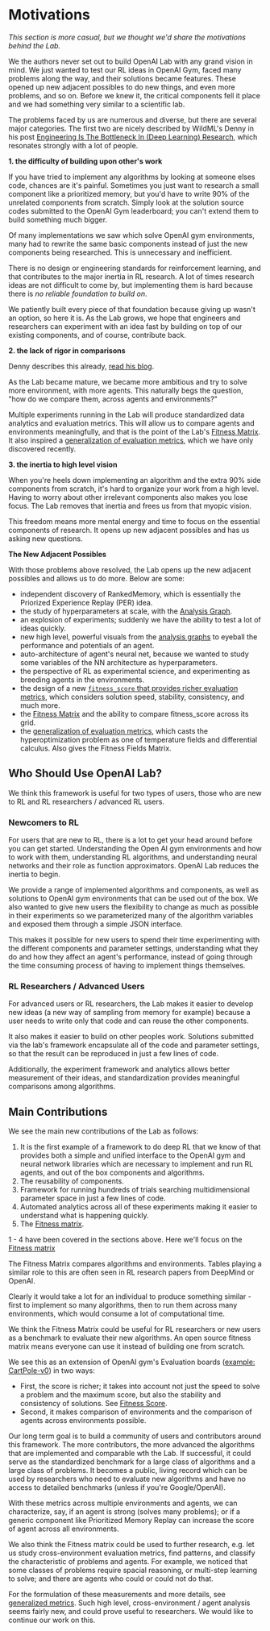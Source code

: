 # <a name="motivations"></a>Motivations

*This section is more casual, but we thought we'd share the motivations behind the Lab.*

We the authors never set out to build OpenAI Lab with any grand vision in mind. We just wanted to test our RL ideas in OpenAI Gym, faced many problems along the way, and their solutions became features. These opened up new adjacent possibles to do new things, and even more problems, and so on. Before we knew it, the critical components fell it place and we had something very similar to a scientific lab.

The problems faced by us are numerous and diverse, but there are several major categories. The first two are nicely described by WildML's Denny in his post [Engineering Is The Bottleneck In (Deep Learning) Research](http://blog.dennybritz.com/2017/01/17/engineering-is-the-bottleneck-in-deep-learning-research/), which resonates strongly with a lot of people.

**1. the difficulty of building upon other's work**

If you have tried to implement any algorithms by looking at someone elses code, chances are it's painful. Sometimes you just want to research a small component like a prioritized memory, but you'd have to write 90% of the unrelated components from scratch. Simply look at the solution source codes submitted to the OpenAI Gym leaderboard; you can't extend them to build something much bigger.

Of many implementations we saw which solve OpenAI gym environments, many had to rewrite the same basic components instead of just the new components being researched. This is unnecessary and inefficient.

There is no design or engineering standards for reinforcement learning, and that contributes to the major inertia in RL research. A lot of times research ideas are not difficult to come by, but implementing them is hard because there is *no reliable foundation to build on*.

We patiently built every piece of that foundation because giving up wasn't an option, so here it is. As the Lab grows, we hope that engineers and researchers can experiment with an idea fast by building on top of our existing components, and of course, contribute back.

**2. the lack of rigor in comparisons**

Denny describes this already, [read his blog](http://blog.dennybritz.com/2017/01/17/engineering-is-the-bottleneck-in-deep-learning-research/).

As the Lab became mature, we became more ambitious and try to solve more environment, with more agents. This naturally begs the question, "how do we compare them, across agents and environments?"

Multiple experiments running in the Lab will produce standardized data analytics and evaluation metrics. This will allow us to compare agents and environments meaningfully, and that is the point of the Lab's [Fitness Matrix](#fitness-matrix). It also inspired a [generalization of evaluation metrics](#metrics), which we have only discovered recently.

**3. the inertia to high level vision**

When you're heels down implementing an algorithm and the extra 90% side components from scratch, it's hard to organize your work from a high level. Having to worry about other irrelevant components also makes you lose focus. The Lab removes that inertia and frees us from that myopic vision.

This freedom means more mental energy and time to focus on the essential components of research. It opens up new adjacent possibles and has us asking new questions.


**The New Adjacent Possibles**

With those problems above resolved, the Lab opens up the new adjacent possibles and allows us to do more. Below are some:

- independent discovery of RankedMemory, which is essentially the Priorized Experience Replay (PER) idea.
- the study of hyperparameters at scale, with the [Analysis Graph](#analysis).
- an explosion of experiments; suddenly we have the ability to test a lot of ideas quickly.
- new high level, powerful visuals from the [analysis graphs](#analysis) to eyeball the performance and potentials of an agent.
- auto-architecture of agent's neural net, because we wanted to study some variables of the NN architecture as hyperparameters.
- the perspective of RL as experimental science, and experimenting as breeding agents in the environments.
- the design of a new [`fitness_score` that provides richer evaluation metrics](#fitness), which considers solution speed, stability, consistency, and much more.
- the [Fitness Matrix](#fitness-matrix) and the ability to compare fitness_score across its grid.
- the [generalization of evaluation metrics](#generalization), which casts the hyperoptimization problem as one of temperature fields and differential calculus. Also gives the Fitness Fields Matrix.



## <a name="who-should-use"></a>Who Should Use OpenAI Lab?

We think this framework is useful for two types of users, those who are new to RL and RL researchers / advanced RL users.


### Newcomers to RL

For users that are new to RL, there is a lot to get your head around before you can get started. Understanding the Open AI gym environments and how to work with them, understanding RL algorithms, and understanding neural networks and their role as function approximators. OpenAI Lab reduces the inertia to begin.

We provide a range of implemented algorithms and components, as well as solutions to OpenAI gym environments that can be used out of the box. We also wanted to give new users the flexibility to change as much as possible in their experiments so we parameterized many of the algorithm variables and exposed them through a simple JSON interface.

This makes it possible for new users to spend their time experimenting with the different components and parameter settings, understanding what they do and how they affect an agent's performance, instead of going through the time consuming process of having to implement things themselves. 


### RL Researchers / Advanced Users

For advanced users or RL researchers, the Lab makes it easier to develop new ideas (a new way of sampling from memory for example) because a user needs to write only that code and can reuse the other components.

It also makes it easier to build on other peoples work. Solutions submitted via the lab's framework encapsulate all of the code and parameter settings, so that the result can be reproduced in just a few lines of code.

Additionally, the experiment framework and analytics allows better measurement of their ideas, and standardization provides meaningful comparisons among algorithms.


## <a name="main-contributions"></a>Main Contributions

We see the main new contributions of the Lab as follows:

1. It is the first example of a framework to do deep RL that we know of that provides both a simple and unified interface to the OpenAI gym and neural network libraries which are necessary to implement and run RL agents, and out of the box components and algorithms. 
2. The reusability of components.
3. Framework for running hundreds of trials searching multidimensional parameter space in just a few lines of code.
4. Automated analytics across all of these experiments making it easier to understand what is happening quickly.
5. The [Fitness matrix](#fitness-matrix).

1 - 4 have been covered in the sections above. Here we'll focus on the [Fitness matrix](#fitness-matrix)

The Fitness Matrix compares algorithms and environments. Tables playing a similar role to this are often seen in RL research papers from DeepMind or OpenAI.

Clearly it would take a lot for an individual to produce something similar - first to implement so many algorithms, then to run them across many environments, which would consume a lot of computational time.

We think the Fitness Matrix could be useful for RL researchers or new users as a benchmark to evaluate their new algorithms. An open source fitness matrix means everyone can use it instead of building one from scratch.

We see this as an extension of OpenAI gym's Evaluation boards ([example: CartPole-v0](https://gym.openai.com/envs/CartPole-v0)) in two ways:
- First, the score is richer; it takes into account not just the speed to solve a problem and the maximum score, but also the stability and consistency of solutions. See [Fitness Score](#fitness).
- Second, it makes comparison of environments and the comparison of agents across environments possible.

Our long term goal is to build a community of users and contributors around this framework. The more contributors, the more advanced the algorithms that are implemented and comparable wth the Lab. If successful, it could serve as the standardized benchmark for a large class of algorithms and a large class of problems. It becomes a public, living record which can be used by researchers who need to evaluate new algorithms and have no access to detailed benchmarks (unless if you're Google/OpenAI). 

With these metrics across multiple environments and agents, we can characterize, say, if an agent is strong (solves many problems); or if a generic component like Prioritized Memory Replay can increase the score of agent across all environments.

We also think the Fitness matrix could be used to further research, e.g. let us study cross-environment evaluation metrics, find patterns, and classify the characteristic of problems and agents. For example, we noticed that some classes of problems require spacial reasoning, or multi-step learning to solve; and there are agents who could or could not do that.

For the formulation of these measurements and more details, see [generalized metrics](#generalized-metrics). Such high level, cross-environment / agent analysis seems fairly new, and could prove useful to researchers. We would like to continue our work on this.

